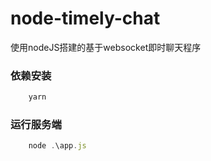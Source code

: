 # node-timely-chat
使用nodeJS搭建的基于websocket即时聊天程序

### 依赖安装
```js
    yarn
```
### 运行服务端
```js
    node .\app.js
```